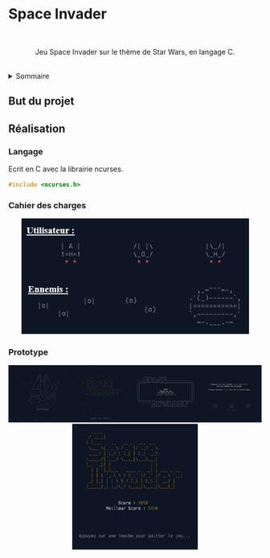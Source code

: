 # Space Invader

<br />

<div align="center">
  <p align="center">
    Jeu Space Invader sur le thème de Star Wars, en langage C.
    <br />
    <br />
</div>

<details>
  <summary>Sommaire</summary>
  <ol>
    <li>
      <a href="#but-du-projet">But du projet</a>
    </li>
    <li>
      <a href="#réalisation">Réalisation</a>
      <ul>
        <li><a href="#langage">Langage</a></li>
        <li><a href="#cahier-des-charges">Cahier des charges</a></li>
        <li><a href="#prototype">Prototype</a></li>
      </ul>
    </li>
  </ol>
</details>


## But du projet
      
      
      
      
## Réalisation
      
      
### Langage
Ecrit en C avec la librairie ncurses.
```c
#include <ncurses.h>
```

### Cahier des charges
<div align="center">
  <img src="images/1/fig1.png">
</div>

### Prototype
<div align="center">
  <img src="images/1/fig3-interface.png">
  <img src="images/1/fin.PNG" width="250" height="250">
</div>
